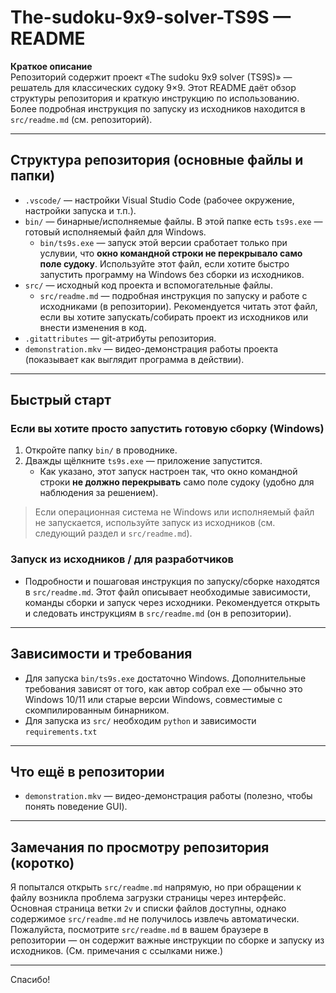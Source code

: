 # The-sudoku-9x9-solver-TS9S — README

**Краткое описание**  
Репозиторий содержит проект «The sudoku 9x9 solver (TS9S)» — решатель для классических судоку 9×9. Этот README даёт обзор структуры репозитория и краткую инструкцию по использованию. Более подробная инструкция по запуску из исходников находится в `src/readme.md` (см. репозиторий).

---

## Структура репозитория (основные файлы и папки)

- `.vscode/` — настройки Visual Studio Code (рабочее окружение, настройки запуска и т.п.).
- `bin/` — бинарные/исполняемые файлы. В этой папке есть `ts9s.exe` — готовый исполняемый файл для Windows.
  - `bin/ts9s.exe` — запуск этой версии сработает только при услувии, что **окно командной строки не перекрывало само поле судоку**. Используйте этот файл, если хотите быстро запустить программу на Windows без сборки из исходников.
- `src/` — исходный код проекта и вспомогательные файлы.
  - `src/readme.md` — подробная инструкция по запуску и работе с исходниками (в репозитории). Рекомендуется читать этот файл, если вы хотите запускать/собирать проект из исходников или внести изменения в код.
- `.gitattributes` — git-атрибуты репозитория.
- `demonstration.mkv` — видео-демонстрация работы проекта (показывает как выглядит программа в действии).



---

## Быстрый старт

### Если вы хотите просто запустить готовую сборку (Windows)
1. Откройте папку `bin/` в проводнике.  
2. Дважды щёлкните `ts9s.exe` — приложение запустится.  
   - Как указано, этот запуск настроен так, что окно командной строки **не должно перекрывать** само поле судоку (удобно для наблюдения за решением).

> Если операционная система не Windows или исполняемый файл не запускается, используйте запуск из исходников (см. следующий раздел и `src/readme.md`).

### Запуск из исходников / для разработчиков
- Подробности и пошаговая инструкция по запуску/сборке находятся в `src/readme.md`. Этот файл описывает необходимые зависимости, команды сборки и запуск через исходники. Рекомендуется открыть и следовать инструкциям в `src/readme.md` (он в репозитории).

---

## Зависимости и требования
- Для запуска `bin/ts9s.exe` достаточно Windows. Дополнительные требования зависят от того, как автор собрал exe — обычно это Windows 10/11 или старые версии Windows, совместимые с скомпилированным бинарником.
- Для запуска из `src/` необходим `python` и зависимости `requirements.txt`

---

## Что ещё в репозитории
- `demonstration.mkv` — видео-демонстрация работы (полезно, чтобы понять поведение GUI).

---

## Замечания по просмотру репозитория (коротко)
Я попытался открыть `src/readme.md` напрямую, но при обращении к файлу возникла проблема загрузки страницы через интерфейс. Основная страница ветки `2v` и списки файлов доступны, однако содержимое `src/readme.md` не получилось извлечь автоматически. Пожалуйста, посмотрите `src/readme.md` в вашем браузере в репозитории — он содержит важные инструкции по сборке и запуску из исходников. (См. примечания с ссылками ниже.)

---

Спасибо!

